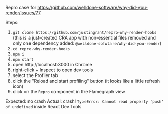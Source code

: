 Repro case for https://github.com/welldone-software/why-did-you-render/issues/77

Steps:

1. `git clone https://github.com/justingrant/repro-why-render-hooks` (this is a just-created CRA app with non-essential files removed and only one dependency added: `@welldone-sofwtare/why-did-you-render`)
2. `cd repro-why-render-hooks`
3. `npm i`
4. `npm start`
5. open http://localhost:3000 in Chrome
6. right-click + Inspect to open dev tools
7. select the Profiler tab
8. click the "Reload and start profiling" button (it looks like a little refresh icon)
9. click on the `Repro` component in the Flamegraph view

Expected: no crash
Actual: crash! `TypeError: Cannot read property 'push' of undefined` inside React Dev Tools
